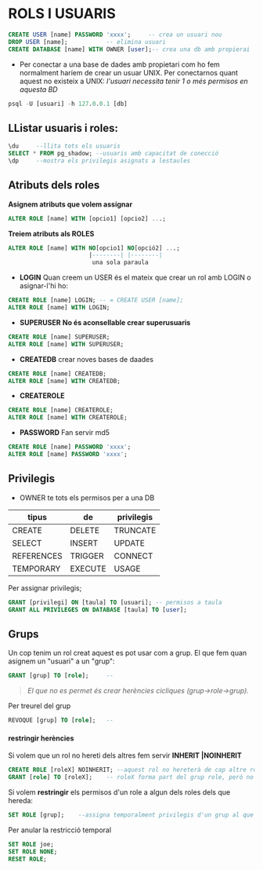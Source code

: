 ROLS I USUARIS
==============



```sql
CREATE USER [name] PASSWORD 'xxxx'; 	-- crea un usuari nou
DROP USER [name];			-- elimina usuari
CREATE DATABASE [name] WITH OWNER [user];-- crea una db amb propierai
```
 + Per conectar a una base de dades amb propietari com ho fem normalment haríem de crear un usuar UNIX. 
Per conectarnos quant aquest no existeix a UNIX:
_l'usuari necessita tenir 1 o més permisos en aquesta BD_
```sql
psql -U [usuari] -h 127.0.0.1 [db]
```

## LListar usuaris i roles:   
```sql
\du     --llita tots els usuaris
SELECT * FROM pg_shadow; --usuaris amb capacitat de conecció
\dp     --mostra els privilegis asignats a lestaules 
```  
 
## Atributs dels roles


 **Asignem atributs que volem assignar**
```sql
ALTER ROLE [name] WITH [opcio1] [opcio2] ...;
```
 **Treiem  atributs als ROLES**
```sql
ALTER ROLE [name] WITH NO[opcio1] NO[opció2] ...;
                       |--------| |--------|
                        una sola paraula
```
 + **LOGIN**
Quan creem un USER és el mateix que crear un rol amb LOGIN o asignar-l'hi ho:  
```sql 
CREATE ROLE [name] LOGIN; -- = CREATE USER [name];
ALTER ROLE [name] WITH LOGIN;
```

 + **SUPERUSER**
**No és aconsellable crear superusuaris**
```sql
CREATE ROLE [name] SUPERUSER;
ALTER ROLE [name] WITH SUPERUSER;
```

 + **CREATEDB**
crear noves bases de daades

```sql 
CREATE ROLE [name] CREATEDB;
ALTER ROLE [name] WITH CREATEDB;
```

 +  **CREATEROLE**


```sql 
CREATE ROLE [name] CREATEROLE;
ALTER ROLE [name] WITH CREATEROLE;
```

 + **PASSWORD**
Fan servir md5

```sql 
CREATE ROLE [name] PASSWORD 'xxxx';
ALTER ROLE [name] PASSWORD 'xxxx';
```

## Privilegis

 * OWNER te tots els permisos per a una DB 
 
  tipus | de  | privilegis 
  ---|---|---
  CREATE | DELETE | TRUNCATE
  SELECT | INSERT | UPDATE
  REFERENCES |TRIGGER | CONNECT
  TEMPORARY | EXECUTE |USAGE
   
 
Per assignar privilegis;
```sql
GRANT [privilegi] ON [taula] TO [usuari]; -- permisos a taula
GRANT ALL PRIVILEGES ON DATABASE [taula] TO [user];
```
## Grups

Un cop tenim un rol creat aquest es pot usar com a grup.
El que fem quan asignem un "usuari" a un "grup":

```sql
GRANT [grup] TO [role];		--
```
 > _El que no es permet és crear herències cicliques  (grup->role->grup)._  

Per treurel del grup
```sql
REVOQUE [grup] TO [role];	--
```
#### restringir herències
Si volem que un rol no hereti dels altres fem servir **INHERIT |NOINHERIT**
```sql
CREATE ROLE [roleX] NOINHERIT; --aquest rol no hereterà de cap altre rol
GRANT [role] TO [roleX];	-- roleX forma part del grup role, però no hereta els seus privilegis
```

Si volem __restringir__ els permisos d'un role a algun dels roles dels que hereda:
```sql
SET ROLE [grup];	--assigna temporalment privilegis d'un grup al que pertany
```
Per anular la restricció temporal
```sql
SET ROLE joe;
SET ROLE NONE;
RESET ROLE;
```




 